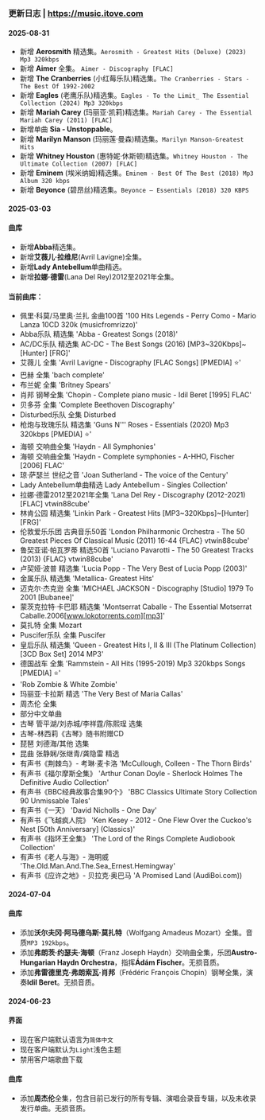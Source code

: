 ### 更新日志 | https://music.itove.com 
#### 2025-08-31
* 新增 **Aerosmith** 精选集。`Aerosmith - Greatest Hits (Deluxe) (2023) Mp3 320kbps`
* 新增 **Aimer** 全集。 `Aimer - Discography [FLAC]`
* 新增 **The Cranberries** (小红莓乐队)精选集。`The Cranberries - Stars - The Best Of 1992-2002`
* 新增 **Eagles** (老鹰乐队)精选集。`Eagles - To the Limit_ The Essential Collection (2024) Mp3 320kbps`
* 新增 **Mariah Carey** (玛丽亚·凯莉)精选集。`Mariah Carey - The Essential Mariah Carey (2011) [FLAC]`
* 新增单曲 **Sia - Unstoppable**。
* 新增 **Marilyn Manson** (玛丽莲·曼森)精选集。`Marilyn Manson-Greatest Hits`
* 新增 **Whitney Houston** (惠特妮·休斯顿)精选集。`Whitney Houston - The Ultimate Collection (2007) [FLAC]`
* 新增 **Eminem** (埃米纳姆)精选集。`Eminem - Best Of The Best (2018) Mp3 Album 320 kbps`
* 新增 **Beyonce** (碧昂丝)精选集。`Beyonce – Essentials (2018) 320 KBPS`

#### 2025-03-03
#### 曲库
* 新增**Abba**精选集。
* 新增**艾薇儿·拉维尼**(Avril Lavigne)全集。
* 新增**Lady Antebellum**单曲精选。
* 新增**拉娜·德雷**(Lana Del Rey)2012至2021年全集。

#### 当前曲库：
* 佩里·科莫/马里奥·兰扎 金曲100首 '100 Hits Legends - Perry Como - Mario Lanza 10CD 320k (musicfromrizzo)'
* Abba乐队 精选集 'Abba - Greatest Songs (2018)'
* AC/DC乐队 精选集 AC-DC - The Best Songs (2016) [MP3~320Kbps]~[Hunter] [FRG]'
* 艾薇儿 全集 'Avril Lavigne - Discography [FLAC Songs] [PMEDIA] ⭐️'
* 巴赫 全集 'bach complete'
* 布兰妮 全集 'Britney Spears'
* 肖邦 钢琴全集 'Chopin - Complete piano music - Idil Beret [1995]  FLAC'
* 贝多芬 全集 'Complete Beethoven Discography'
* Disturbed乐队 全集 Disturbed
* 枪炮与玫瑰乐队 精选集 'Guns N'\'' Roses - Essentials (2020) Mp3 320kbps [PMEDIA] ⭐️'
* 海顿 交响曲全集 'Haydn - All Symphonies'
* 海顿 交响曲全集 'Haydn - Complete symphonies - A-HHO, Fischer [2006]  FLAC'
* 琼·萨瑟兰 世纪之音 'Joan Sutherland - The voice of the Century'
* Lady Antebellum单曲精选 Lady Antebellum - Singles Collection'
* 拉娜·德雷2012至2021年全集 'Lana Del Rey - Discography (2012-2021) [FLAC] vtwin88cube'
* 林肯公园 精选集 'Linkin Park - Greatest Hits [MP3~320Kbps]~[Hunter] [FRG]'
* 伦敦爱乐乐团 古典音乐50首 'London Philharmonic Orchestra - The 50 Greatest Pieces Of Classical Music (2011) 16-44 {FLAC} vtwin88cube'
* 鲁契亚诺·帕瓦罗蒂 精选50首 'Luciano Pavarotti - The 50 Greatest Tracks (2013) {FLAC} vtwin88cube'
* 卢契娅·波普 精选集 'Lucia Popp - The Very Best of Lucia Popp (2003)'
* 金属乐队 精选集 'Metallica- Greatest Hits'
* 迈克尔·杰克逊 全集 'MICHAEL JACKSON - Discography [Studio] 1979 To 2001 [Bubanee]'
* 蒙茨克拉特·卡巴耶 精选集 'Montserrat Caballe - The Essential Motserrat Caballe.2006[www.lokotorrents.com][mp3]'
* 莫扎特 全集 Mozart
* Puscifer乐队 全集 Puscifer
* 皇后乐队 精选集 'Queen - Greatest Hits I, II & III (The Platinum Collection) [3CD Box Set] 2014 MP3'
* 德国战车 全集 'Rammstein - All Hits (1995-2019) Mp3 320kbps Songs [PMEDIA] ⭐️'
* 'Rob Zombie & White Zombie'
* 玛丽亚·卡拉斯 精选 'The Very Best of Maria Callas'
* 周杰伦 全集
* 部分中文单曲
* 古琴 管平湖/刘赤城/李祥霆/陈熙珵 选集
* 古琴-林西莉《古琴》随书附赠CD
* 琵琶 刘德海/其他 选集
* 昆曲 张静娴/张继青/龚隐雷 精选
* 有声书《荆棘鸟》- 考琳·麦卡洛 'McCullough, Colleen - The Thorn Birds'
* 有声书《福尔摩斯全集》 'Arthur Conan Doyle - Sherlock Holmes The Definitive Audio Collection'
* 有声书《BBC经典故事合集90个》 'BBC Classics Ultimate Story Collection 90 Unmissable Tales'
* 有声书《一天》 'David Nicholls - One Day'
* 有声书《飞越疯人院》 'Ken Kesey - 2012 - One Flew Over the Cuckoo's Nest [50th Anniversary] (Classics)'
* 有声书《指环王全集》 'The Lord of the Rings Complete Audiobook Collection'
* 有声书《老人与海》- 海明威 'The.Old.Man.And.The.Sea_Ernest.Hemingway'
* 有声书《应许之地》- 贝拉克·奥巴马 'A Promised Land (AudiBoi.com))

#### 2024-07-04
#### 曲库
* 添加**沃尔夫冈·阿马德乌斯·莫扎特**（Wolfgang Amadeus Mozart）全集。音质`MP3 192kbps`。
* 添加**弗朗茨·约瑟夫·海顿**（Franz Joseph Haydn）交响曲全集，乐团**Austro-Hungarian Haydn Orchestra**，指挥**Ádám Fischer**。无损音质。
* 添加**弗雷德里克·弗朗索瓦·肖邦**（Frédéric François Chopin）钢琴全集，演奏**Idil Beret**。无损音质。

#### 2024-06-23
#### 界面
* 现在客户端默认语言为`简体中文`
* 现在客户端默认为`Light`浅色主题
* 禁用客户端歌曲下载
#### 曲库
* 添加**周杰伦**全集，包含目前已发行的所有专辑、演唱会录音专辑，以及未收录发行单曲。无损音质。
